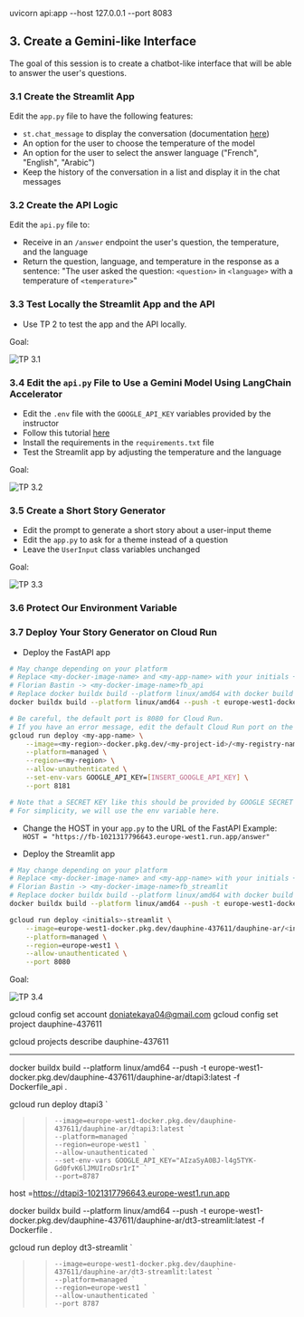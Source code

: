  uvicorn api:app --host 127.0.0.1 --port 8083

## 3. Create a Gemini-like Interface

The goal of this session is to create a chatbot-like interface that will be able to answer the user's questions.

### 3.1 Create the Streamlit App

Edit the `app.py` file to have the following features:
- `st.chat_message` to display the conversation (documentation [here](https://docs.streamlit.io/develop/api-reference/chat/st.chat_message))
- An option for the user to choose the temperature of the model
- An option for the user to select the answer language ("French", "English", "Arabic")
- Keep the history of the conversation in a list and display it in the chat messages

### 3.2 Create the API Logic

Edit the `api.py` file to:
- Receive in an `/answer` endpoint the user's question, the temperature, and the language
- Return the question, language, and temperature in the response as a sentence: "The user asked the question: `<question>` in `<language>` with a temperature of `<temperature>`"

### 3.3 Test Locally the Streamlit App and the API
- Use TP 2 to test the app and the API locally.

Goal:

![TP 3.1](../../docs/tp_3_1.png)

### 3.4 Edit the `api.py` File to Use a Gemini Model Using LangChain Accelerator
- Edit the `.env` file with the `GOOGLE_API_KEY` variables provided by the instructor
- Follow this tutorial [here](https://python.langchain.com/docs/integrations/chat/google_generative_ai/)
- Install the requirements in the `requirements.txt` file
- Test the Streamlit app by adjusting the temperature and the language

Goal:

![TP 3.2](../../docs/tp_3_2.png)

### 3.5 Create a Short Story Generator

- Edit the prompt to generate a short story about a user-input theme
- Edit the `app.py` to ask for a theme instead of a question
- Leave the `UserInput` class variables unchanged

Goal:

![TP 3.3](../../docs/tp_3_3.png)

### 3.6 Protect Our Environment Variable

### 3.7 Deploy Your Story Generator on Cloud Run
- Deploy the FastAPI app
```bash
# May change depending on your platform
# Replace <my-docker-image-name> and <my-app-name> with your initials + _api
# Florian Bastin -> <my-docker-image-name>fb_api
# Replace docker buildx build --platform linux/amd64 with docker build -t if it does not work
docker buildx build --platform linux/amd64 --push -t europe-west1-docker.pkg.dev/dauphine-437611/dauphine-ar/<my-docker-name>:latest -f Dockerfile_api .

# Be careful, the default port is 8080 for Cloud Run.
# If you have an error message, edit the default Cloud Run port on the interface or in the command line
gcloud run deploy <my-app-name> \
    --image=<my-region>-docker.pkg.dev/<my-project-id>/<my-registry-name>/<my-docker-name>:latest \
    --platform=managed \
    --region=<my-region> \
    --allow-unauthenticated \
    --set-env-vars GOOGLE_API_KEY=[INSERT_GOOGLE_API_KEY] \
    --port 8181

# Note that a SECRET KEY like this should be provided by GOOGLE SECRET MANAGER for more safety.
# For simplicity, we will use the env variable here.
```

- Change the HOST in your `app.py` to the URL of the FastAPI
Example: `HOST = "https://fb-1021317796643.europe-west1.run.app/answer"`

- Deploy the Streamlit app
```bash
# May change depending on your platform
# Replace <my-docker-image-name> and <my-app-name> with your initials + _streamlit
# Florian Bastin -> <my-docker-image-name>fb_streamlit
# Replace docker buildx build --platform linux/amd64 with docker build -t if it does not work
docker buildx build --platform linux/amd64 --push -t europe-west1-docker.pkg.dev/dauphine-437611/dauphine-ar/<my-docker-name>:latest -f Dockerfile .

gcloud run deploy <initials>-streamlit \
    --image=europe-west1-docker.pkg.dev/dauphine-437611/dauphine-ar/<initials>-streamlit:latest \
    --platform=managed \
    --region=europe-west1 \
    --allow-unauthenticated \
    --port 8080
```
Goal:

![TP 3.4](../../docs/tp_3_4.png)



gcloud config set account doniatekaya04@gmail.com
gcloud config set project dauphine-437611

gcloud projects describe dauphine-437611



------------------------------

docker buildx build --platform linux/amd64 --push -t europe-west1-docker.pkg.dev/dauphine-437611/dauphine-ar/dtapi3:latest -f Dockerfile_api .

gcloud run deploy dtapi3 `   
>>     --image=europe-west1-docker.pkg.dev/dauphine-437611/dauphine-ar/dtapi3:latest ` 
>>     --platform=managed `
>>     --region=europe-west1 `
>>     --allow-unauthenticated `
>>     --set-env-vars GOOGLE_API_KEY="AIzaSyA0BJ-l4g5TYK-Gd0fvK6lJMUIroDsr1rI" `
>>     --port=8787


 host =https://dtapi3-1021317796643.europe-west1.run.app


 docker buildx build --platform linux/amd64 --push -t europe-west1-docker.pkg.dev/dauphine-437611/dauphine-ar/dt3-streamlit:latest -f Dockerfile .

  gcloud run deploy dt3-streamlit `   
>>     --image=europe-west1-docker.pkg.dev/dauphine-437611/dauphine-ar/dt3-streamlit:latest `   
>>     --platform=managed `
>>     --region=europe-west1 `
>>     --allow-unauthenticated `
>>     --port 8787